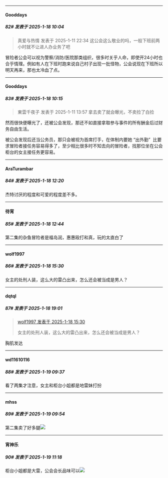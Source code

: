 ﻿
*****

####  Gooddays  
##### 82#       发表于 2025-1-18 10:04

<blockquote>真爱与热情 发表于 2025-1-11 22:34
这公会这么敬业的吗，一般下班前两小时就不让进人办业务了吧</blockquote>
冒险者公会可以视为警察/消防/医院那类组织，很多时关乎人命，即使开24小时也合乎情理。例如有人在下班时跑来说自己村子出现一批怪物，公会说现在下班所以明天再来，那也太冷血了点。


*****

####  Gooddays  
##### 83#       发表于 2025-1-18 10:15

<blockquote>東雲千夜子 发表于 2025-1-11 13:57
拿去卖了就会曝光，不卖捡了白捡</blockquote>
然而很快便曝光了，还被公会发现，那还不如直接拿取参与事件的所有酬金后过财务自由生活。

被公会发现后还当公务员，那只会被视为首席打手，在体制内要她 “出外勤”  比要求冒险者接任务容易得多了，至少相比很多时不知去向的冒险者，找那位坐在公会柜台的女主接任务更容易。


*****

####  AraTurambar  
##### 84#       发表于 2025-1-18 12:20

杰特讨厌的程度和可爱的程度差不多。


*****

####  待宵  
##### 85#       发表于 2025-1-18 12:44

第二集的杂鱼冒险者是福岛润，惠惠殴打和真，玩的太直白了


*****

####  wolf1997  
##### 86#       发表于 2025-1-18 15:30

女主的处刑人装，这么大的雷凸出来，怎么还会被当成是男人？


*****

####  dqtql  
##### 87#       发表于 2025-1-18 19:01

<blockquote><a href="httphttps://bbs.saraba1st.com/2b/forum.php?mod=redirect&amp;goto=findpost&amp;pid=67213442&amp;ptid=2144588" target="_blank">wolf1997 发表于 2025-1-18 15:30</a>

女主的处刑人装，这么大的雷凸出来，怎么还会被当成是男人？</blockquote>
胸肌发达


*****

####  wd11610116  
##### 88#       发表于 2025-1-19 09:37

看了两集才注意，女主和柜台小姐都是地雷妹打扮


*****

####  mhss  
##### 89#       发表于 2025-1-19 09:54

第二集卖了好多腿<img src="https://static.saraba1st.com/image/smiley/face2017/054.png" referrerpolicy="no-referrer">


*****

####  宵神乐  
##### 90#       发表于 2025-1-19 11:18

柜台小姐都是大雷，公会会长品味可以<img src="https://static.saraba1st.com/image/smiley/face2017/037.png" referrerpolicy="no-referrer">

